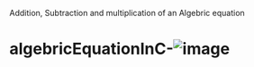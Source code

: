 Addition, Subtraction and multiplication of an Algebric equation

# algebricEquationInC-![image](https://user-images.githubusercontent.com/61191681/164965953-ed4b6d75-2f6e-43f6-a3cc-e5a6d5861232.png)
